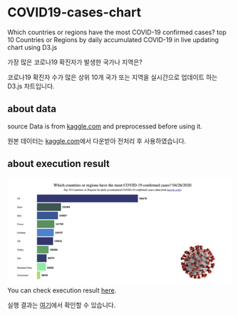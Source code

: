 # COVID19-cases-chart
Which countries or regions have the most COVID-19 confirmed cases?
top 10 Countries or Regions by daily accumulated COVID-19 in live updating chart using D3.js

가장 많은 코로나19 확진자가 발생한 국가나 지역은?

코로나19 확진자 수가 많은 상위 10개 국가 또는 지역을 실시간으로 업데이트 하는 D3.js 차트입니다.

## about data
source Data is from [kaggle.com](https://www.kaggle.com/sudalairajkumar/novel-corona-virus-2019-dataset)
and preprocessed before using it.

원본 데이터는 [kaggle.com](https://www.kaggle.com/sudalairajkumar/novel-corona-virus-2019-dataset)에서 다운받아 전처리 후 사용하였습니다.

## about execution result
![result](https://github.com/sleepyeePanda/COVID19-cases-chart/blob/master/result.png)
You can check execution result [here](https://youtu.be/V8HG3pkxCGI).

실행 결과는 [여기](https://youtu.be/V8HG3pkxCGI)에서 확인할 수 있습니다.

